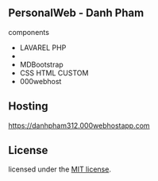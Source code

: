 

## PersonalWeb - Danh Pham
<p> components </p>
<ul>
<li> LAVAREL PHP <li>
<li> MDBootstrap </li>
<li> CSS HTML CUSTOM </li>
<li> 000webhost </li>
</ul>


## Hosting

https://danhpham312.000webhostapp.com


## License

licensed under the [MIT license](http://opensource.org/licenses/MIT).

